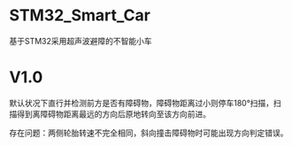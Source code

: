 # STM32_Smart_Car
 基于STM32采用超声波避障的不智能小车
# V1.0
默认状况下直行并检测前方是否有障碍物，障碍物距离过小则停车180°扫描，扫描得到离障碍物距离最远的方向后原地转向至该方向前进。

存在问题：两侧轮胎转速不完全相同，斜向撞击障碍物时可能出现方向判定错误。